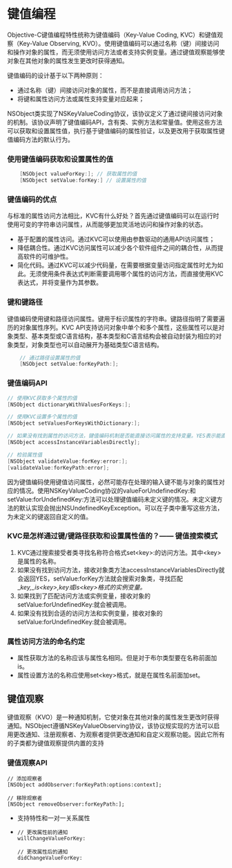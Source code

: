 # 键值编程

Objective-C键值编程特性统称为键值编码（Key-Value Coding, KVC）和键值观察（Key-Value Observing, KVO）。使用键值编码可以通过名称（键）间接访问和操作对象的属性，而无须使用访问方法或者支持实例变量。通过键值观察能够使对象在其他对象的属性发生更改时获得通知。

键值编码的设计基于以下两种原则：

* 通过名称（键）间接访问对象的属性，而不是直接调用访问方法；
* 将键和属性访问方法或属性支持变量对应起来；

NSObject类实现了NSKeyValueCoding协议，该协议定义了通过键间接访问对象的机制。该协议声明了键值编码API，含有类、实例方法和常量值。使用这些方法可以获取和设置属性值，执行基于键值编码的属性验证，以及更改用于获取属性键值编码方法的默认行为。

### 使用键值编码获取和设置属性的值

```objective-c
    [NSObject valueForKey:]; // 获取属性的值
    [NSObject setValue:forKey:] // 设置属性的值
```

### 键值编码的优点

与标准的属性访问方法相比，KVC有什么好处？首先通过键值编码可以在运行时使用可变的字符串访问属性，从而能够更加灵活地访问和操作对象的状态。

* 基于配置的属性访问。通过KVC可以使用由参数驱动的通用API访问属性；
* 降低耦合性。通过KVC访问属性可以减少各个软件组件之间的耦合性，从而提高软件的可维护性。
* 简化代码。通过KVC可以减少代码量，在需要根据变量访问指定属性时尤为如此。无须使用条件表达式判断需要调用哪个属性的访问方法，而直接使用KVC表达式，并将变量作为其参数。

### 键和键路径

键值编码使用键和路径访问属性。键用于标识属性的字符串。键路径指明了需要遍历的对象属性序列。KVC API支持访问对象中单个和多个属性，这些属性可以是对象类型、基本类型或C语言结构，基本类型和C语言结构会被自动封装为相应的对象类型，对象类型也可以自动展开为基础类型C语言结构。

```objective-c
    // 通过路径设置属性的值
    [NSObject setValue:forKeyPath:];
```

### 键值编码API

```objective-c
// 使用KVC获取多个属性的值
[NSObject dictionaryWithValuesForKeys:];

// 使用KVC设置多个属性的值
[NSObject setValuesForKeysWithDictionary:];

// 如果没有找到属性的访问方法，键值编码机制是否能直接访问属性的支持变量。YES表示能直接访问实例变量，NO表示不能。NSObject类默认实现会返回YES，通常应该重写这个类，以便控制这种行为。
[NSObject accessInstanceVariablesDirectly];

// 检验属性值
[NSObject validateValue:forKey:error:];
[validateValue:forKeyPath:error];
```

因为键值编码使用键值访问属性，必然可能存在处理的输入键不能与对象的属性对应的情况。使用NSKeyValueCoding协议的valueForUndefinedKey:和setValue:forUndefinedKey:方法可以处理键值编码未定义键的情况。未定义键方法的默认实现会抛出NSUndefinedKeyException。可以在子类中重写这些方法，为未定义的键返回自定义的值。

### KVC是怎样通过键/键路径获取和设置属性值的？—— 键值搜索模式

1. KVC通过搜索接受者类寻找名称符合格式set&lt;key&gt;:的访问方法。其中&lt;key&gt;是属性的名称。
2. 如果没有找到访问方法，接收对象类方法accessInstanceVariablesDirectly就会返回YES，setValue:forKey方法就会搜索对象类，寻找匹配\__key,\_is&lt;key&gt;,key或is&lt;key&gt;格式的实例变量。_
3. 如果找到了匹配访问方法或实例变量，接收对象的setValue:forUndefinedKey:就会被调用。
4. 如果没有找到合适的访问方法和实例变量，接收对象的setValue:forUndefinedKey:就会被调用。

### 属性访问方法的命名约定

* 属性获取方法的名称应该与属性名相同。但是对于布尔类型要在名称前面加is。
* 属性设置方法的名称应使用set&lt;key&gt;格式，就是在属性名前面加set。

## 键值观察

键值观察（KVO）是一种通知机制，它使对象在其他对象的属性发生更改时获得通知。NSObject遵循NSKeyValueObserving协议，该协议规实现的方法可以启用更改通知、注册观察者、为观察者提供更改通知和自定义观察功能。因此它所有的子类都为键值观察提供内置的支持

### 键值观察API

```
// 添加观察者
[NSObject addObserver:forKeyPath:options:context];

// 移除观察者
[NSObject removeObserver:forKeyPath:];
```

* 支持特性和一对一关系属性
* ```
  // 更改属性前的通知
  willChangeValueForKey:

  // 更改属性后的通知
  didChangeValueForKey:
  ```



